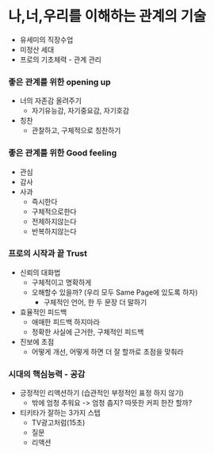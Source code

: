 # 나,너,우리를 이해하는 관계의 기술
* 유세미의 직장수업
* 미정산 세대
* 프로의 기초체력 - 관계 관리

### 좋은 관계를 위한 opening up
* 너의 자존감 올려주기
  * 자기유능감, 자기중요감, 자기호감
* 칭찬
  * 관찰하고, 구체적으로 칭찬하기  
### 좋은 관계를 위한 Good feeling
* 관심
* 감사
* 사과
  * 즉시한다
  * 구체적으로한다
  * 전제하지않는다
  * 반복하지않는다
### 프로의 시작과 끝 Trust
* 신뢰의 대화법
  * 구체적이고 명확하게
  * 오해할수 있을까? (우리 모두 Same Page에 있도록 하자)
    * 구체적인 언어, 한 두 문장 더 말하기
* 효율적인 피드백
  * 애매한 피드백 하지마라
  * 정확한 사실에 근거한, 구체적인 피드백
* 진보에 초점
  * 어떻게 개선, 어떻게 하면 더 잘 할까로 초점을 맞춰라
   
### 시대의 핵심능력 - 공감
* 긍정적인 리액션하기 (습관적인 부정적인 표정 하지 않기)
  * 밖에 엄청 추워요 -> 엄청 춥지? 따뜻한 커피 한잔 할까?
* 티키타가 잘하는 3가지 스텝
  * TV광고처럼(15초)
  * 질문
  * 리액션









